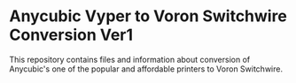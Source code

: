 # Anycubic Vyper to Voron Switchwire Conversion Ver1

This repository contains files and information about conversion of Anycubic's one of the popular and affordable printers to Voron Switchwire.
